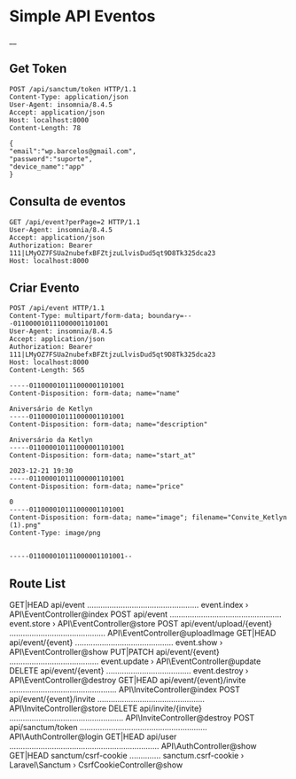 # Simple API Eventos

__

## Get Token
```
POST /api/sanctum/token HTTP/1.1
Content-Type: application/json
User-Agent: insomnia/8.4.5
Accept: application/json
Host: localhost:8000
Content-Length: 78

{
"email":"wp.barcelos@gmail.com",
"password":"suporte",
"device_name":"app"
}
```

## Consulta de eventos

```
GET /api/event?perPage=2 HTTP/1.1
User-Agent: insomnia/8.4.5
Accept: application/json
Authorization: Bearer 111|LMyOZ7FSUa2nubefxBFZtjzuLlvisDud5qt9D8Tk325dca23
Host: localhost:8000

```

## Criar Evento

```
POST /api/event HTTP/1.1
Content-Type: multipart/form-data; boundary=---011000010111000001101001
User-Agent: insomnia/8.4.5
Accept: application/json
Authorization: Bearer 111|LMyOZ7FSUa2nubefxBFZtjzuLlvisDud5qt9D8Tk325dca23
Host: localhost:8000
Content-Length: 565

-----011000010111000001101001
Content-Disposition: form-data; name="name"

Aniversário de Ketlyn
-----011000010111000001101001
Content-Disposition: form-data; name="description"

Aniversário da Ketlyn
-----011000010111000001101001
Content-Disposition: form-data; name="start_at"

2023-12-21 19:30
-----011000010111000001101001
Content-Disposition: form-data; name="price"

0
-----011000010111000001101001
Content-Disposition: form-data; name="image"; filename="Convite_Ketlyn (1).png"
Content-Type: image/png


-----011000010111000001101001--
```


## Route List

GET|HEAD        api/event .................................................. event.index › API\EventController@index
POST            api/event .................................................. event.store › API\EventController@store
POST            api/event/upload/{event} ........................................... API\EventController@uploadImage
GET|HEAD        api/event/{event} ............................................ event.show › API\EventController@show
PUT|PATCH       api/event/{event} ........................................ event.update › API\EventController@update
DELETE          api/event/{event} ...................................... event.destroy › API\EventController@destroy
GET|HEAD        api/event/{event}/invite ................................................ API\InviteController@index
POST            api/event/{event}/invite ................................................ API\InviteController@store
DELETE          api/invite/{invite} ................................................... API\InviteController@destroy
POST            api/sanctum/token ......................................................... API\AuthController@login
GET|HEAD        api/user ................................................................... API\AuthController@show
GET|HEAD        sanctum/csrf-cookie .............. sanctum.csrf-cookie › Laravel\Sanctum › CsrfCookieController@show
